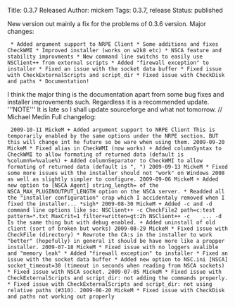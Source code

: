 Title: 0.3.7 Released
Author: mickem
Tags: 0.3.7, release
Status: published

New version out mainly a fix for the problems of 0.3.6 version. Major
changes:

     * Added argument support to NRPE Client * Some additions and fixes CheckWMI * Improved installer (works on w2k8 etc) * NSCA feature and stability improvments * New command line switchs to easily use NSClient++ from external scripts * Added "firewall exception" to installer * Fixed an issue with the socket data buffer * Fixed issue with CheckExternalScripts and script_dir * Fixed issue with CheckDisk and paths * Documentation! 

I think the major thing is the documentation apart from some bug fixes
and installer improvements such. Regardless it is a recommended update.
'''NOTE''' It is late so I shall update sourceforge and what not
tomorrow. // Michael Medin Full changelog:

     2009-10-11 MickeM + Added argument support to NRPE Client This is temporarily enabled by the same options under the NRPE section. BUT this will change int he future so be ware when using them. 2009-09-20 MickeM * Fixed alias in CheckWMI (now works) + Added columnSyntax to CheckWMI to allow formating of returned data (default is %column%=%value%) + Added columnSeparator to CheckWMI to allow formating of returned data (default is ", ") 2009-09-13 MickeM * Fixed some more issues with the installer should not "work" on Windows 2008 as well as slightly simpler to configure. 2009-09-06 MickeM + Added new option to [NSCA Agent] string_length= of the NSCA_MAX_PLUGINOUTPUT_LENGTH option on the NSCA server. * Readded all the "installer configuration" crap which I accidentaly removed when I fixed the installer... *sigh* 2009-08-30 MickeM + Added -c and -d command line options like so: NSClient++ -c CheckFile2 path=c:test pattern=*.txt MaxCrit=1 filter+written=gt:2h NSClient++ -c    ... -d Is the same thing but with debug enabled. + Added uninstall of old client (sort of broken but works) 2009-08-29 MickeM * Fixed issue with CheckFile (directory) * Rewrote the CA:s in the installer to work "better" (hopefully) in general it should be have more like a propper installer. 2009-07-18 MickeM * Fixed issue with no loggers avalible and "memory leak" * Added "firewall exception" to installer * Fixed an issue with the socket data buffer * Added new option to NSC.ini [NSCA] socket_timeout=30 (timeout in seconds when reading from NSCA sockets) * Fixed issue with NSCA socket. 2009-07-05 MickeM * Fixed issue with CheckExternalScripts and script_dir: not adding the commands properly. * Fixed issue with CheckExternalScripts and script_dir: not using relative paths (#310). 2009-06-20 MickeM * Fixed issue with CheckDisk and paths not working out properly 
